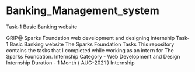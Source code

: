 # Banking_Management_system

Task-1 Basic Banking website

GRIP@ Sparks Foundation web development and designing internship Task-1 Basic Banking website The Sparks Foundation Tasks This repository contains the tasks that I completed while working as an intern for The Sparks Foundation. Internship Category - Web Development and Design Internship Duration - 1 Month ( AUG-2021 ) Internship  
